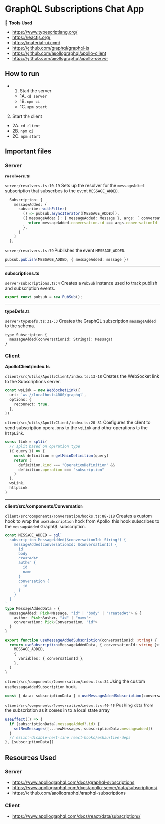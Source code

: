 # GraphQL Subscriptions Chat App

**🧰 Tools Used**

- https://www.typescriptlang.org/
- https://reactjs.org/
- https://material-ui.com/
- https://github.com/graphql/graphql-js
- https://github.com/apollographql/apollo-client
- https://github.com/apollographql/apollo-server

## How to run

- 1. Start the server
  - 1A. `cd server`
  - 1B. `npm ci`
  - 1C. `npm start`
2. Start the client
  - 2A. `cd client`
  - 2B. `npm ci`
  - 2C. `npm start`

## Important files

### Server

**resolvers.ts**

`server/resolvers.ts:10-19` Sets up the resolver for the `messageAdded` subscription that subscribes to the event `MESSAGE_ADDED`.

```ts
  Subscription: {
    messageAdded: {
      subscribe: withFilter(
        () => pubsub.asyncIterator([MESSAGE_ADDED]),
        ({ messageAdded }: { messageAdded: Message }, args: { conversationId: string }) => {
          return messageAdded.conversation.id === args.conversationId
        },
      )
    }
  },
```

`server/resolvers.ts:79` Publishes the event `MESSAGE_ADDED`.

```ts
pubsub.publish(MESSAGE_ADDED, { messageAdded: message })
```

---

**subscriptions.ts**

`server/subscriptions.ts:4` Creates a `PubSub` instance used to track publish and subscription events.

```ts
export const pubsub = new PubSub();
```

---

**typeDefs.ts**

`server/typeDefs.ts:31-33` Creates the GraphQL subscription `messageAdded` to the schema.

```
type Subscription {
  messageAdded(conversationId: String!): Message!
}
```

### Client

**ApolloClient/index.ts**

`client/src/utils/ApolloClient/index.ts:13-18` Creates the WebSocket link to the Subscriptions server.

```ts
const wsLink = new WebSocketLink({
  uri: `ws://localhost:4000/graphql`,
  options: {
    reconnect: true,
  },
})
```

`client/src/utils/ApolloClient/index.ts:20-31` Configures the client to send subscription operations to the `wsLink` and other operations to the `httpLink`.

```ts
const link = split(
  // split based on operation type
  ({ query }) => {
    const definition = getMainDefinition(query)
    return (
      definition.kind === "OperationDefinition" &&
      definition.operation === "subscription"
    )
  },
  wsLink,
  httpLink,
)
```

---

**client/src/components/Conversation**

`client/src/components/Conversation/hooks.ts:88-118` Creates a custom hook to wrap the `useSubscription` hook from Apollo, this hook subscribes to the `messageAdded` GraphQL subscription.

```ts
const MESSAGE_ADDED = gql`
  subscription MessageAdded($conversationId: String!) {
    messageAdded(conversationId: $conversationId) {
      id
      body
      createdAt
      author {
        id
        name
      }
      conversation {
        id
      }
    }
  }
`
type MessageAddedData = {
  messageAdded: Pick<Message, "id" | "body" | "createdAt"> & {
    author: Pick<Author, "id" | "name">
    conversation: Pick<Conversation, "id">
  }
}

export function useMessageAddedSubscription(conversationId: string) {
  return useSubscription<MessageAddedData, { conversationId: string }>(
    MESSAGE_ADDED,
    {
      variables: { conversationId },
    },
  )
}
```

`client/src/components/Conversation/index.tsx:34` Using the custom `useMessageAddedSubscription` hook.

```ts
const { data: subscriptionData } = useMessageAddedSubscription(conversationId)
```

`client/src/components/Conversation/index.tsx:40-45` Pushing data from the subscription as it comes in to a local state array.

```ts
useEffect(() => {
  if (subscriptionData?.messageAdded?.id) {
    setNewMessages([...newMessages, subscriptionData.messageAdded])
  }
  // eslint-disable-next-line react-hooks/exhaustive-deps
}, [subscriptionData])
```


## Resources Used

### Server

- https://www.apollographql.com/docs/graphql-subscriptions
- https://www.apollographql.com/docs/apollo-server/data/subscriptions/
- https://github.com/apollographql/graphql-subscriptions

### Client

- https://www.apollographql.com/docs/react/data/subscriptions/